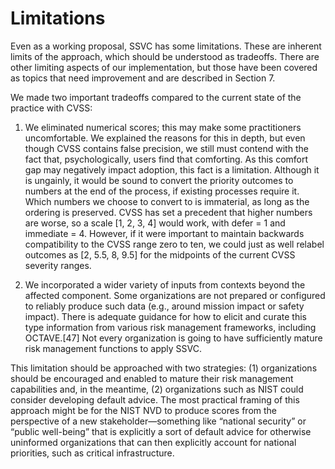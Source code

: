 

# Limitations

Even as a working proposal, SSVC has some limitations. These are inherent limits of the approach, which should be understood as tradeoffs. There are other limiting aspects of our implementation, but those have been covered as topics that need improvement and are described in Section 7.

We made two important tradeoffs compared to the current state of the practice with CVSS:

1.  We eliminated numerical scores; this may make some practitioners uncomfortable. We explained the reasons for this in depth, but even though CVSS contains false precision, we still must contend with the fact that, psychologically, users find that comforting. As this comfort gap may negatively impact adoption, this fact is a limitation. Although it is ungainly, it would be sound to convert the priority outcomes to numbers at the end of the process, if existing processes require it. Which numbers we choose to convert to is immaterial, as long as the ordering is preserved. CVSS has set a precedent that higher numbers are worse, so a scale \[1, 2, 3, 4\] would work, with defer = 1 and immediate = 4. However, if it were important to maintain backwards compatibility to the CVSS range zero to ten, we could just as well relabel outcomes as \[2, 5.5, 8, 9.5\] for the midpoints of the current CVSS severity ranges.

1.  We incorporated a wider variety of inputs from contexts beyond the affected component. Some organizations are not prepared or configured to reliably produce such data (e.g., around mission impact or safety impact). There is adequate guidance for how to elicit and curate this type information from various risk management frameworks, including OCTAVE.\[47\] Not every organization is going to have sufficiently mature risk management functions to apply SSVC.  

This limitation should be approached with two strategies: (1) organizations should be encouraged and enabled to mature their risk management capabilities and, in the meantime, (2) organizations such as NIST could consider developing default advice. The most practical framing of this approach might be for the NIST NVD to produce scores from the perspective of a new stakeholder—something like “national security” or “public well-being” that is explicitly a sort of default advice for otherwise uninformed organizations that can then explicitly account for national priorities, such as critical infrastructure.

